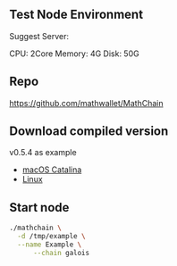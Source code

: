 ## Test Node Environment

Suggest Server:

CPU: 2Core
Memory: 4G
Disk: 50G

## Repo

https://github.com/mathwallet/MathChain

## Download compiled version

v0.5.4 as example

- [macOS Catalina](https://github.com/mathwallet/MathChain/releases/download/0.5.4/mathchain-0.5.4-x86_64-apple-darwin.tar.bz2)
- [Linux](https://github.com/mathwallet/MathChain/releases/download/0.5.4/mathchain-0.5.4-x86_64-linux-gnu-glibc-2.17-llvm-3.8.tar.bz2)

## Start node

```sh
./mathchain \
  -d /tmp/example \
  --name Example \
      --chain galois
```